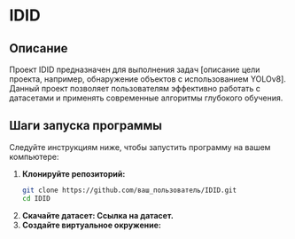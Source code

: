 # IDID

## Описание
Проект IDID предназначен для выполнения задач [описание цели проекта, например, обнаружение объектов с использованием YOLOv8]. Данный проект позволяет пользователям эффективно работать с датасетами и применять современные алгоритмы глубокого обучения.

## Шаги запуска программы
Следуйте инструкциям ниже, чтобы запустить программу на вашем компьютере:

1. **Клонируйте репозиторий:**
   ```bash
   git clone https://github.com/ваш_пользователь/IDID.git
   cd IDID
2. **Скачайте датасет: Ссылка на датасет.**
3. **Создайте виртуальное окружение:**
